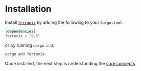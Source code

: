 # Installation

Install [`ferrunix`] by adding the following to your `Cargo.toml`.

```toml
[dependencies]
ferrunix = "0.5"
```

or by running `cargo add`:

```bash
cargo add ferrunix
```

Once installed, the next step is understanding the [core concepts].

[`ferrunix`]: https://github.com/Leandros/ferrunix
[core concepts]: ./core-concepts.md
